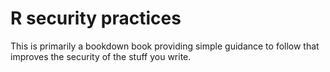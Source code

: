 
<!-- README.md is generated from README.Rmd. Please edit that file -->
R security practices
====================

This is primarily a bookdown book providing simple guidance to follow that improves the security of the stuff you write.
